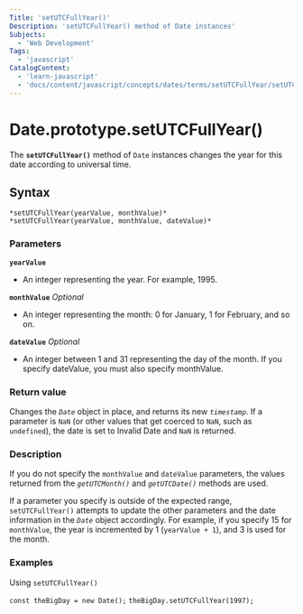 ```yaml
---
Title: 'setUTCFullYear()'
Description: 'setUTCFullYear() method of Date instances'
Subjects:
  - 'Web Development'
Tags:
  - 'javascript'
CatalogContent:
  - 'learn-javascript'
  - 'docs/content/javascript/concepts/dates/terms/setUTCFullYear/setUTCFullYear.md'
---
```


# Date.prototype.setUTCFullYear()

The **`setUTCFullYear()`** method of `Date` instances changes the year for this date according to universal time.

## Syntax

```*setUTCFullYear(yearValue)*
*setUTCFullYear(yearValue, monthValue)*
*setUTCFullYear(yearValue, monthValue, dateValue)*
```

### Parameters

**`yearValue`**
- An integer representing the year. For example, 1995.

**`monthValue`** *Optional*
- An integer representing the month: 0 for January, 1 for February, and so on.

**`dateValue`** *Optional*
- An integer between 1 and 31 representing the day of the month. If you specify dateValue, you must also specify monthValue.


### Return value

Changes the *`Date`* object in place, and returns its new *`timestamp`*. If a parameter is `NaN` (or other values that get coerced to `NaN`, such as `undefined`), the date is set to Invalid Date and `NaN` is returned.


### Description

If you do not specify the `monthValue` and `dateValue` parameters, the values returned from the *`getUTCMonth()`* and *`getUTCDate()`* methods are used.

If a parameter you specify is outside of the expected range, `setUTCFullYear()` attempts to update the other parameters and the date information in the *`Date`* object accordingly. For example, if you specify 15 for `monthValue`, the year is incremented by 1 (`yearValue + 1`), and 3 is used for the month.


### Examples

Using `setUTCFullYear()`

`const theBigDay = new Date();`
`theBigDay.setUTCFullYear(1997);`

